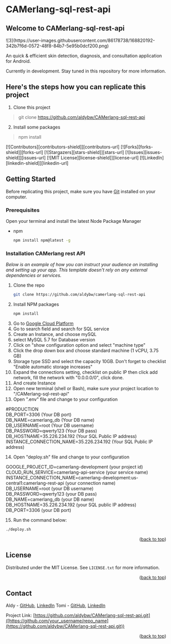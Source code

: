# CAMerlang-sql-rest-api
## Welcome to CAMerlang-sql-rest-api
<div id="top"></div>
![3](https://user-images.githubusercontent.com/86178738/168820192-342b7f6d-0572-48f8-84b7-5e95b0dcf200.png)

An quick &amp; efficient skin detection, diagnosis, and consultation application for Android.

Currently in development. Stay tuned in this repository for more information.

## Here's the steps how you can replicate this project

1. Clone this project

> git clone https://github.com/aldybw/CAMerlang-sql-rest-api

2. Install some packages

> npm install

[![Contributors][contributors-shield]][contributors-url]
[![Forks][forks-shield]][forks-url]
[![Stargazers][stars-shield]][stars-url]
[![Issues][issues-shield]][issues-url]
[![MIT License][license-shield]][license-url]
[![LinkedIn][linkedin-shield]][linkedin-url]

<!-- GETTING STARTED -->
## Getting Started

Before replicating this project, make sure you have [Git](https://git-scm.com/downloads) installed on your computer.

### Prerequisites

Open your terminal and install the latest Node Package Manager
* npm
  ```sh
  npm install npm@latest -g
  ```

### Installation CAMerlang rest API

_Below is an example of how you can instruct your audience on installing and setting up your app. This template doesn't rely on any external dependencies or services._

1. Clone the repo
   ```sh
   git clone https://github.com/aldybw/camerlang-sql-rest-api
   ```
3. Install NPM packages
   ```sh
   npm install
   ```
5. Go to [Google Cloud Platform](https://console.cloud.google.com/)
6. Go to search field and search for SQL service
7. Create an Instance, and choose mySQL
8. select MySQL 5.7 for Database version
9. Click on "show configuration option and select "machine type"
10. Click the drop down box and choose standard machine (1 vCPU, 3.75 GB)
11. Storage type SSD and select the capacity 10GB. Don't forget to checklist "Enable automatic storage increases"
12. Expand the connections setting, checklist on public IP then click add network, fill the network with "0.0.0.0/0", click done.
13. And create Instance
14. Open new terminal (shell or Bash), make sure your project location to "/CAMerlang-sql-rest-api"
15. Open ".env" file and change to your configuration

#PRODUCTION<br>
DB_PORT=3306 (Your DB port)<br>
DB_NAME=camerlang_db (Your DB name)<br>
DB_USERNAME=root (Your DB username)<br>
DB_PASSWORD=qwerty123 (Your DB pass)<br>
DB_HOSTNAME=35.226.234.192 (Your SQL Public IP address)<br>
INSTANCE_CONNECTION_NAME=35.226.234.192 (Your SQL Public IP address)

14. Open "deploy.sh" file and change to your configuration

GOOGLE_PROJECT_ID=camerlang-development (your project id)<br>
CLOUD_RUN_SERVICE=camerlang-api-service (your service name)<br>
INSTANCE_CONNECTION_NAME=camerlang-development:us-central1:camerlang-rest-api (your connection name)<br>
DB_USERNAME=root (your DB username)<br>
DB_PASSWORD=qwerty123 (your DB pass)<br>
DB_NAME=camerlang_db (your DB name)<br>
DB_HOSTNAME=35.226.234.192 (your SQL public IP address)<br>
DB_PORT=3306 (your DB port)

15. Run the command below:
   ```sh
   ./deploy.sh
   ```
<p align="right">(<a href="#top">back to top</a>)</p>

<!-- LICENSE -->
## License

Distributed under the MIT License. See `LICENSE.txt` for more information.

<p align="right">(<a href="#top">back to top</a>)</p>

<!-- CONTACT -->
## Contact

Aldy - [GitHub](https://github.com/aldybw), [LinkedIn](https://www.linkedin.com/in/aldycky-bagus-witjaksana-4969441b0/)
Tomi - [GitHub](https://github.com/kurak57), [LinkedIn](https://www.linkedin.com/mwlite/in/tomi-timutius-31b1ba137)

Project Link: [https://github.com/aldybw/CAMerlang-sql-rest-api.git]([https://github.com/your_username/repo_name](https://github.com/aldybw/CAMerlang-sql-rest-api.git))

<p align="right">(<a href="#top">back to top</a>)</p>
